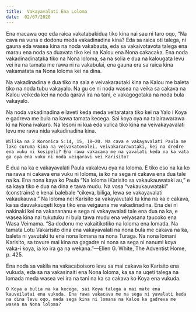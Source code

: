 ```yaml
---
title:  Vakayavalati Ena Loloma
date:  02/07/2020
---
```


Ena macawa oqo eda raica vakatabakidua tiko kina nai sau ni taro oqo, “Na cava na vuna e dodonu meda vakadinadina kina? Eda sa raica oti talega, ni gauna eda wasea kina na noda vakabauta, eda sa vakaivotavota talega ena marau ena noda sa duavata tiko kei na Kalou ena Nona cakacaka. Ena noda vakadinadinataka tiko na Nona loloma, sa na solia e dua na kalougata levu vei ira na tamata me rawa ni ra vakabulai, ena gauna era sa raica kina vakamatata na Nona loloma kei na dina.

Na vakadinadina e dua tiko na sala e veivakarautaki kina na Kalou me baleta tiko na noda tubu vakayalo. Na gu ce ni noda wasea na veika sa cakava na Kalou veikeda kei na noda qaravi ira na tani, e vakagogotaka na noda bula vakayalo.

Na noda vakadinadina e laveti keda meda veitaratara tiko kei na Yalo i Koya e gadreva me bula na kawa tamata kecega. Sai koya oya na talairawarawa ki na Nona ivakaro. Na lesoni ni kua eda vulica tiko kina na veivakayavalati levu me rawa nida vakadinadina kina.

`Wilika na 2 Koronica 5:14, 15, 18–20. Na cava e vakayavalati Paula me lako curuma kina na veivakatovolei, veivakararawataki, kei na dredre ena vuku ni kosipeli? Ena rawa vakacava me na yavalati keda na ka vata ga oya ena vuku ni noda veiqaravi vei Karisito?`

E dua na ka e vakayavalati Paula vakalevu oya na loloma. E tiko eso na ka ko na rawa ni cakava ena vuku ni loloma, ia ko na sega ni cakava ena dua tale na ka. Ena nona kaya ko Paula “Na loloma iKarisito sa vakaukauwataki au,” e sa kaya tiko e dua na dina e tawa mudu. Na vosa “vakaukauwataki” (constrains) e kenai balebale “cikeva, biliga, lewa se vakayavalati vakaukauwa.” Na loloma nei Karisito sa vakayavutaki tu kina na ka e cakava, ka sa dauvakauqeti koya tiko ena veigauna me vakadinadina. Ena dei ni nakinaki kei na vakanananu e sega ni vakayavalati tale ena dua na ka, e wasea kina nai tukutuku ni bula tawa mudu ena veiyasana taucoko ena Wasa Veimama. “Sa dodonu me vakaitikotiko na loloma ena lomada. Na tamata Lotu Vakarisito dina ena vakayavalati na nona bula me cakava na ka, baleta ni yavutaki tu ena nona lomana na nona Turaga. Na nona lomani Karisito, sa tovure mai kina na gagadre ni nona sa sega ni nanumi koya vaka-i koya, ia ko ira ga na wekana.”—Ellen G. White, The Adventist Home, p. 425.

Ena noda sa vakila na vakacaboisoro levu sa mai cakava ko Karisito ena vukuda, eda sa na vakasinaiti ena Nona loloma, ka sa na uqeti talega na lomada meda wasea vei ira na tani na ka sa cakava ko Koya ena vukuda.

`O Koya a bulia na ka kecega, sai Koya talega a mai mate ena kauveilatai ena vukuda. Ena rawa vakacava me na sega ni yavalati keda na dina levu oqo, meda sega kina ni lomana na Kalou ka gadreva me wasea na Nona loloma?`